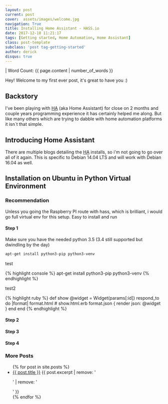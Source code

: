 ```yaml
---
layout: post
current: post
cover:  assets/images/welcome.jpg
navigation: True
title: Installing Home Assistant - HASS.io
date: 2017-12-18 11:21:17
tags: [Getting started, Home Automation, Home Assistant]
class: post-template
subclass: 'post tag-getting-started'
author: derick 
disqus: true
---
```

| Word Count: {{ page.content | number_of_words }}

Hey! Welcome to my first ever post, it's great to have you :)

## Backstory
I've been playing with [HA](https://home-assistant.io/) (aka Home Assistant) for close on 2 months and couple years programming experience it has certainly helped me along. But like many others which are trying to dabble with home automation platforms it isn`t that simple. 

## Introducing Home Assistant
There are multiple blogs detailing the [HA](https://home-assistant.io/) installs, so i'm not going to go over all of it again. This is specific to Debian 14.04 LTS and will work with Debian 16.04 as well.

## Installation on Ubuntu in Python Virtual Environment
### Recommendation
Unless you going the Raspberry PI route with hass, which is brilliant, i would go full virtual env for this setup. Easy to install and run

#### Step 1
Make sure you have the needed python 3.5 (3.4 still supported but dwindling by the day)

```bash
apt-get install python3-pip python3-venv
```

test

{% highlight console %}
apt-get install python3-pip python3-venv
{% endhighlight %}

test2

{% highlight ruby %}
def show
  @widget = Widget(params[:id])
  respond_to do |format|
    format.html # show.html.erb
    format.json { render json: @widget }
  end
end
{% endhighlight %}

#### Step 2

#### Step 3

#### Step 4

### More Posts
<ul>
  {% for post in site.posts %}
    <li>
      <a href="{{ post.url }}">{{ post.title }}</a>
      {{ post.excerpt | remove: '<p>' | remove: '</p>' }}
    </li>
  {% endfor %}
</ul>